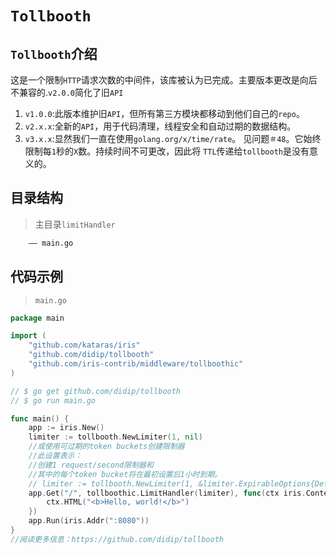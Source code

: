# `Tollbooth`
## `Tollbooth`介绍
这是一个限制`HTTP`请求次数的中间件，该库被认为已完成。主要版本更改是向后不兼容的.`v2.0.0`简化了旧`API`
1. `v1.0.0`:此版本维护旧`API`，但所有第三方模块都移动到他们自己的`repo`。
2. `v2.x.x`:全新的`API`，用于代码清理，线程安全和自动过期的数据结构。
3. `v3.x.x`:显然我们一直在使用`golang.org/x/time/rate`。 见问题`＃48`。它始终限制每`1`秒的`X`数。持续时间不可更改，因此将
`TTL`传递给`tollbooth`是没有意义的。
## 目录结构
> 主目录`limitHandler`
```html
    —— main.go
```
## 代码示例 
> `main.go`
```go
package main

import (
	"github.com/kataras/iris"
	"github.com/didip/tollbooth"
	"github.com/iris-contrib/middleware/tollboothic"
)

// $ go get github.com/didip/tollbooth
// $ go run main.go

func main() {
	app := iris.New()
	limiter := tollbooth.NewLimiter(1, nil)
	//或使用可过期的token buckets创建限制器
	//此设置表示：
	//创建1 request/second限制器和
	//其中的每个token bucket将在最初设置后1小时到期。
	// limiter := tollbooth.NewLimiter(1, &limiter.ExpirableOptions{DefaultExpirationTTL: time.Hour})
	app.Get("/", tollboothic.LimitHandler(limiter), func(ctx iris.Context) {
		ctx.HTML("<b>Hello, world!</b>")
	})
	app.Run(iris.Addr(":8080"))
}
//阅读更多信息：https://github.com/didip/tollbooth
```
